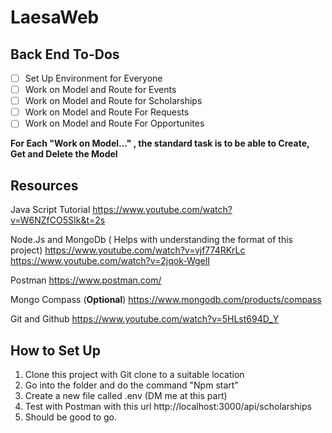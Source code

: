 # LaesaWeb

## Back End To-Dos

- [ ] Set Up Environment for Everyone
- [ ] Work on Model and Route for Events
- [ ] Work on Model and Route for Scholarships
- [ ] Work on Model and Route For Requests
- [ ] Work on Model and Route For Opportunites

**For Each "Work on Model..." , the standard task is to be able to Create, Get and Delete the Model**

## Resources

Java Script Tutorial
https://www.youtube.com/watch?v=W6NZfCO5SIk&t=2s

Node.Js and MongoDb ( Helps with understanding the format of this project)
https://www.youtube.com/watch?v=vjf774RKrLc
https://www.youtube.com/watch?v=2jqok-WgelI

Postman
https://www.postman.com/

Mongo Compass (**Optional**)
https://www.mongodb.com/products/compass

Git and Github
https://www.youtube.com/watch?v=5HLst694D_Y

## How to Set Up

1. Clone this project with Git clone to a suitable location
2. Go into the folder and do the command "Npm start"
3. Create a new file called .env (DM me at this part)
4. Test with Postman with this url http://localhost:3000/api/scholarships
5. Should be good to go.
